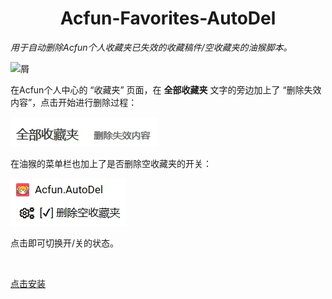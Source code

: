 # <div align="center">Acfun-Favorites-AutoDel</div>
*用于自动删除Acfun个人收藏夹已失效的收藏稿件/空收藏夹的油猴脚本。*

![屑](/docs/屑.webp)

在Acfun个人中心的 “收藏夹” 页面，在 **全部收藏夹** 文字的旁边加上了 “删除失效内容”，点击开始进行删除过程：

![1](/docs/1.webp)

在油猴的菜单栏也加上了是否删除空收藏夹的开关：

![2](/docs/2.webp)

点击即可切换开/关的状态。

​    

[点击安装](https://github.com/monSteRhhe/acfun-favorites-autodel/raw/main/acfun-autodel.user.js)
